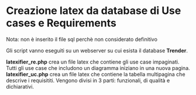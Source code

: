 # Creazione latex da database di Use cases e Requirements

Nota: non è inserito il file sql perchè non considerato definitivo

Gli script vanno eseguiti su un webserver su cui esista il database **Trender**.


**latexifier_re.php** crea un file latex che contiene gli use case impaginati. Tutti gli use case che includono un diagramma iniziano in una nuova pagina.
**latexifier_uc.php** crea un file latex che contiene la tabella multipagina che descrive i requisititi. Vengono divisi in 3 parti: funzionali, di qualità e dichiarativi.